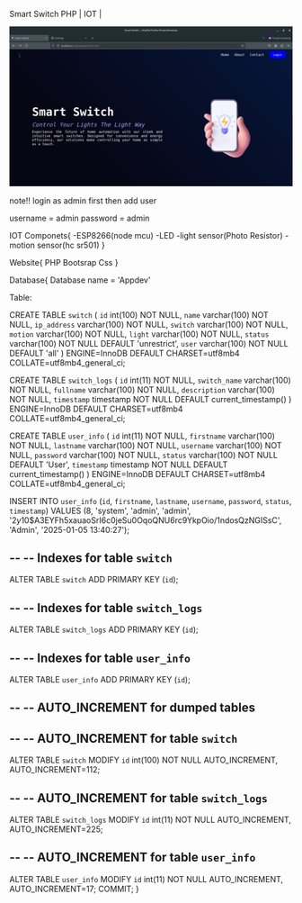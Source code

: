 Smart Switch 
 PHP | IOT | 

<img src="./sm1.png"/>

note!!
login as admin first then add user

username = admin
password = admin

IOT Componets{
    -ESP8266(node mcu)
    -LED
    -light sensor(Photo Resistor)
    -motion sensor(hc sr501)
}

Website{
    PHP
    Bootsrap
    Css
}

Database{
    Database name = 'Appdev'

Table:

CREATE TABLE `switch` (
  `id` int(100) NOT NULL,
  `name` varchar(100) NOT NULL,
  `ip_address` varchar(100) NOT NULL,
  `switch` varchar(100) NOT NULL,
  `motion` varchar(100) NOT NULL,
  `light` varchar(100) NOT NULL,
  `status` varchar(100) NOT NULL DEFAULT 'unrestrict',
  `user` varchar(100) NOT NULL DEFAULT 'all'
) ENGINE=InnoDB DEFAULT CHARSET=utf8mb4 COLLATE=utf8mb4_general_ci;


CREATE TABLE `switch_logs` (
  `id` int(11) NOT NULL,
  `switch_name` varchar(100) NOT NULL,
  `fullname` varchar(100) NOT NULL,
  `description` varchar(100) NOT NULL,
  `timestamp` timestamp NOT NULL DEFAULT current_timestamp()
) ENGINE=InnoDB DEFAULT CHARSET=utf8mb4 COLLATE=utf8mb4_general_ci;


CREATE TABLE `user_info` (
  `id` int(11) NOT NULL,
  `firstname` varchar(100) NOT NULL,
  `lastname` varchar(100) NOT NULL,
  `username` varchar(100) NOT NULL,
  `password` varchar(100) NOT NULL,
  `status` varchar(100) NOT NULL DEFAULT 'User',
  `timestamp` timestamp NOT NULL DEFAULT current_timestamp()
) ENGINE=InnoDB DEFAULT CHARSET=utf8mb4 COLLATE=utf8mb4_general_ci;


INSERT INTO `user_info` (`id`, `firstname`, `lastname`, `username`, `password`, `status`, `timestamp`) VALUES
(8, 'system', 'admin', 'admin', '$2y$10$A3EYFh5xauaoSrI6c0jeSu0OqoQNU6rc9YkpOio/1ndosQzNGISsC', 'Admin', '2025-01-05 13:40:27');


--
-- Indexes for table `switch`
--
ALTER TABLE `switch`
  ADD PRIMARY KEY (`id`);

--
-- Indexes for table `switch_logs`
--
ALTER TABLE `switch_logs`
  ADD PRIMARY KEY (`id`);

--
-- Indexes for table `user_info`
--
ALTER TABLE `user_info`
  ADD PRIMARY KEY (`id`);

--
-- AUTO_INCREMENT for dumped tables
--

--
-- AUTO_INCREMENT for table `switch`
--
ALTER TABLE `switch`
  MODIFY `id` int(100) NOT NULL AUTO_INCREMENT, AUTO_INCREMENT=112;

--
-- AUTO_INCREMENT for table `switch_logs`
--
ALTER TABLE `switch_logs`
  MODIFY `id` int(11) NOT NULL AUTO_INCREMENT, AUTO_INCREMENT=225;

--
-- AUTO_INCREMENT for table `user_info`
--
ALTER TABLE `user_info`
  MODIFY `id` int(11) NOT NULL AUTO_INCREMENT, AUTO_INCREMENT=17;
COMMIT;
}
